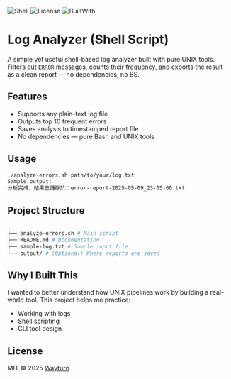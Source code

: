 ![Shell](https://img.shields.io/badge/language-shell-blue.svg)
![License](https://img.shields.io/badge/license-MIT-green.svg)
![BuiltWith](https://img.shields.io/badge/built_with-UNIX_tools-lightgrey.svg)

# Log Analyzer (Shell Script)

A simple yet useful shell-based log analyzer built with pure UNIX tools.  
Filters out `ERROR` messages, counts their frequency, and exports the result as a clean report — no dependencies, no BS.

## Features

- Supports any plain-text log file
- Outputs top 10 frequent errors
- Saves analysis to timestamped report file
- No dependencies — pure Bash and UNIX tools

## Usage

```bash
./analyze-errors.sh path/to/your/log.txt
Sample output:
分析完成，結果已儲存於：error-report-2025-05-09_23-05-00.txt
```

## Project Structure
```bash
.
├── analyze-errors.sh # Main script
├── README.md # Documentation
├── sample-log.txt # Sample input file
└── output/ # (Optional) Where reports are saved
```

## Why I Built This

I wanted to better understand how UNIX pipelines work by building a real-world tool.
This project helps me practice:
- Working with logs
- Shell scripting
- CLI tool design

## License

MIT © 2025 [Wayturn](https://github.com/Wayturn)

